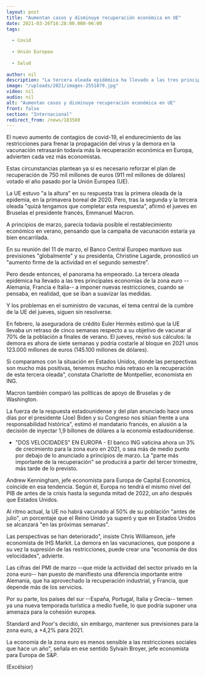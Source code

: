 ```yaml
---
layout: post
title: "Aumentan casos y disminuye recuperación económica en UE"
date: 2021-03-26T16:28:00.000-06:00
tags:
  
  - Covid
  
  - Unión Europea
  
  - Salud
  
author: nil
description: "La tercera oleada epidémica ha llevado a las tres principales economías de la zona euro a imponer nuevas restricciones, cuando se pensaba, en realidad, que se iban a suavizar las medidas"
image: "/uploads/2021/images-2551879.jpg"
video: nil
audio: nil
alt: "Aumentan casos y disminuye recuperación económica en UE"
front: false
section: "Internacional"
redirect_from: /news/183560
---
```


El nuevo aumento de contagios de covid-19, el endurecimiento de las restricciones para frenar la propagación del virus y la demora en la vacunación retrasarán todavía más la recuperación económica en Europa, advierten cada vez más economistas.

Estas circunstancias plantean ya si es necesario reforzar el plan de recuperación de 750 mil millones de euros (911 mil millones de dólares) votado el año pasado por la Unión Europea (UE).

La UE estuvo "a la altura" en su respuesta tras la primera oleada de la epidemia, en la primavera boreal de 2020. Pero, tras la segunda y la tercera oleada "quizá tengamos que completar esta respuesta", afirmó el jueves en Bruselas el presidente francés, Emmanuel Macron.

A principios de marzo, parecía todavía posible el restablecimiento económico en verano, pensando que la campaña de vacunación estaría ya bien encarrilada.

En su reunión del 11 de marzo, el Banco Central Europeo mantuvo sus previsiones "globalmente" y su presidenta, Christine Lagarde, pronosticó un "aumento firme de la actividad en el segundo semestre".

Pero desde entonces, el panorama ha empeorado. La tercera oleada epidémica ha llevado a las tres principales economías de la zona euro --Alemania, Francia e Italia-- a imponer nuevas restricciones, cuando se pensaba, en realidad, que se iban a suavizar las medidas.

Y los problemas en el suministro de vacunas, el tema central de la cumbre de la UE del jueves, siguen sin resolverse.

En febrero, la aseguradora de crédito Euler Hermès estimó que la UE llevaba un retraso de cinco semanas respecto a su objetivo de vacunar al 70% de la población a finales de verano. El jueves, revisó sus cálculos: la demora es ahora de siete semanas y podría costarle al bloque en 2021 unos 123.000 millones de euros (145.100 millones de dólares).

Si comparamos con la situación en Estados Unidos, donde las perspectivas son mucho más positivas, tenemos mucho más retraso en la recuperación de esta tercera oleada", constata Charlotte de Montpellier, economista en ING.

Macron también comparó las políticas de apoyo de Bruselas y de Washington.

La fuerza de la respuesta estadounidense y del plan anunciado hace unos días por el presidente (Joe) Biden y su Congreso nos sitúan frente a una responsabilidad histórica", estimó el mandatario francés, en alusión a la decisión de inyectar 1,9 billones de dólares a la economía estadounidense.

- "DOS VELOCIDADES" EN EUROPA -
El banco ING vaticina ahora un 3% de crecimiento para la zona euro en 2021, o sea más de medio punto por debajo de lo anunciado a principios de marzo. La "parte más importante de la recuperación" se producirá a partir del tercer trimestre, más tarde de lo previsto.

Andrew Kenningham, jefe economista para Europa de Capital Economics, coincide en esa tendencia. Según él, Europa no tendrá el mismo nivel del PIB de antes de la crisis hasta la segunda mitad de 2022, un año después que Estados Unidos.

Al ritmo actual, la UE no habrá vacunado al 50% de su población "antes de julio", un porcentaje que el Reino Unido ya superó y que en Estados Unidos se alcanzará "en las próximas semanas".

Las perspectivas se han deteriorado", insiste Chris Williamson, jefe economista de IHS Markit. La demora en las vacunaciones, que pospone a su vez la supresión de las restricciones, puede crear una "economía de dos velocidades", advierte.

Las cifras del PMI de marzo --que mide la actividad del sector privado en la zona euro-- han puesto de manifiesto una diferencia importante entre Alemania, que ha aprovechado la recuperación industrial, y Francia, que depende más de los servicios.

Por su parte, los países del sur --España, Portugal, Italia y Grecia-- temen ya una nueva temporada turística a medio fuelle, lo que podría suponer una amenaza para la cohesión europea.

Standard and Poor's decidió, sin embargo, mantener sus previsiones para la zona euro, a +4,2% para 2021.

La economía de la zona euro es menos sensible a las restricciones sociales que hace un año", señala en ese sentido Sylvain Broyer, jefe economista para Europa de S&P.

(Excélsior)
